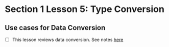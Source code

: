 # Section 1 Lesson 5: Type Conversion

## Use cases for Data Conversion 
- [ ] This lesson reviews data conversion. See notes [here](https://github.com/rodriggj/Go/issues/5)
